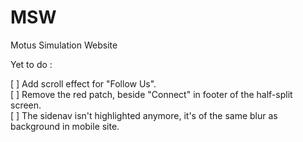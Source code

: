 # MSW
Motus Simulation Website

Yet to do : 

  [ ] Add scroll effect for "Follow Us".<br>
  [ ] Remove the red patch, beside "Connect" in footer of the half-split screen.<br>
  [ ] The sidenav isn't highlighted anymore, it's of the same blur as background in mobile site.<br>
